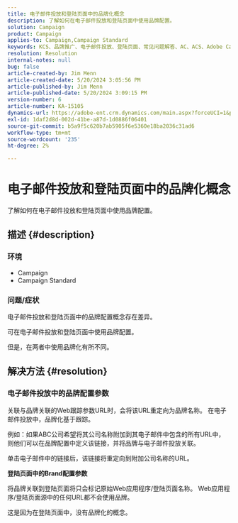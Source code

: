 ```yaml
---
title: 电子邮件投放和登陆页面中的品牌化概念
description: 了解如何在电子邮件投放和登陆页面中使用品牌配置。
solution: Campaign
product: Campaign
applies-to: Campaign,Campaign Standard
keywords: KCS、品牌推广、电子邮件投放、登陆页面、常见问题解答、AC、ACS、Adobe Campaign Standard、Adobe Campaign
resolution: Resolution
internal-notes: null
bug: false
article-created-by: Jim Menn
article-created-date: 5/20/2024 3:05:56 PM
article-published-by: Jim Menn
article-published-date: 5/20/2024 3:09:15 PM
version-number: 6
article-number: KA-15105
dynamics-url: https://adobe-ent.crm.dynamics.com/main.aspx?forceUCI=1&pagetype=entityrecord&etn=knowledgearticle&id=aa8a3b70-ba16-ef11-9f8a-6045bd006268
exl-id: 1daf2d8d-002d-41be-a87d-1d0886f06401
source-git-commit: b5a9f5c620b7ab5905f6e5360e18ba2036c31ad6
workflow-type: tm+mt
source-wordcount: '235'
ht-degree: 2%

---
```


# 电子邮件投放和登陆页面中的品牌化概念


了解如何在电子邮件投放和登陆页面中使用品牌配置。

## 描述 {#description}


### <b>环境</b>

- Campaign
- Campaign Standard




### <b>问题/症状</b>

电子邮件投放和登陆页面中的品牌配置概念存在差异。

可在电子邮件投放和登陆页面中使用品牌配置。

但是，在两者中使用品牌化有所不同。






## 解决方法 {#resolution}


### <b>电子邮件投放中的品牌配置参数</b>



关联与品牌关联的Web跟踪参数URL时，会将该URL重定向为品牌名称。 在电子邮件投放中，品牌化基于跟踪。

例如：如果ABC公司希望将其公司名称附加到其电子邮件中包含的所有URL中，则他们可以在品牌配置中定义该链接，并将品牌与电子邮件投放关联。

单击电子邮件中的链接后，该链接将重定向到附加公司名称的URL。




<b>登陆页面中的Brand配置参数</b>


将品牌关联到登陆页面将只会标记原始Web应用程序/登陆页面名称。 Web应用程序/登陆页面源中的任何URL都不会使用品牌。

这是因为在登陆页面中，没有品牌化的概念。
